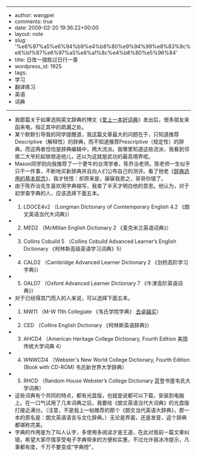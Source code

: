 - --
- author: wangpei
- comments: true
- date: 2009-02-20 19:36:22+00:00
- layout: note
- slug: '%e6%97%a5%e6%94%b9%e4%b8%80%e9%94%99%e8%83%9c%e8%bf%87%e6%97%a5%e8%a1%8c%e4%b8%80%e5%96%84'
- title: 日改一错胜过日行一善
- wordpress_id: 1925
- tags:
- 学习
- 翻译练习
- 英语
- 词典
- --
- 我那篇关于如果选购英文辞典的博文《[爱上一本好词典](http://www.baibanbao.net/?p=1916)》发出后，很多朋友来函来电，指正其中的疏漏之处。
- 某个默默引导我的同学提醒道，我这篇文章最大的问题在于，只知道推荐Descriptive（解释性）的辞典，而不知道推荐Prescriptive（规定性）的辞典。而这两者恰恰是辞典编辑中，两大流派。我哪里知道这些流派，我看到邻居二大爷抡起铁锨追他儿，还以为这就是武功的最高境界呢。
- Mason同学则向我推荐了一个更牛的台湾学者，陈乔治老师。陈老师一生似乎只干一件事，不断地买新辞典并且向人们公布自己的测评。看了他老《[辞典选用的基本观念](http://georgechen.idv.tw/wordpress/?p=90)》，我才恍悟：却原来是，寐寐我思之，哥哥你错了。
- 由于陈乔治先生喜欢用字典缩写，我查了半天才明白他的意思。他认为，对于初学查字典的人，应该选择下面五本。
- 1. LDOCE4v2 （Longman Dictionary of Comtemporary English 4.2 《朗文英语当代大词典》）
- 2. MED2 （McMillan English Dictionary 2 《麦克米兰英语词典》）
- 3. Collins Cobuild 5 （Collins Cobuild Advanced Learner‘s English Dictionary 《柯林斯高级英语学习词典》5）
- 4. CALD2 （Cambridge Advanced Learner Dictionary 2 《剑桥高阶学习字典》）
- 5. OALD7 （Oxford Advanced Learner Dictionary 7 《牛津高阶英语词典》）
- 对于已经得其门而入的人来说，可以选择下面五本。
- 1. MW11 （M-W 11th Collegiate 《韦氏学院字典》 [去卓越买](http://www.amazon.cn/detail/product.asp?uid=168-9608664-9584208&prodid=enbk609896&ref=SC_SL)）
- 2. CED （Collins English Dictionary 《柯林斯英语辞典》）
- 3. AHCD4 （American Heritage College Dictionary, Fourth Edition 美国传统大学词典 4）
- 4. WNWCD4 （Webster's New World College Dictionary, Fourth Edition (Book with CD-ROM) 韦氏新世界大学辞典）
- 5. RHCD （Random House Webster’s College Dictionary 蓝登书屋韦氏大学词典）
- 这些词典有个共同的特点，都有光盘版，也就是说都可以下载，安装到电脑上。在一口气试用了几本词典之后，我要给《朗文英语当代大词典》的光盘版打接近满分。（注意，不是我上一帖推荐的那个《朗文当代英语大辞典》，那一本的原名是：朗文英语语言与文化辞典。）无论是界面，还是发音，这个辞典都堪称完美。
- 字典的作用是为了叫人认字，多使用多阅读才是王道，在此对我前一篇文章纠错，希望大家尽情享受电子字典带来的方便和实惠，不过允许我冰冷提示，凡事都有度，千万不要变成“字典控”，
